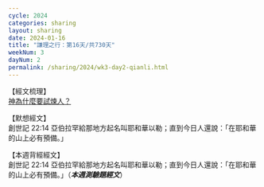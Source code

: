 ```yaml
---
cycle: 2024
categories: sharing
layout: sharing
date: 2024-01-16
title: "謙理之行：第16天/共730天"
weekNum: 3
dayNum: 2
permalink: /sharing/2024/wk3-day2-qianli.html
---
```

【經文梳理】  
<a href="https://youtu.be/478FaAeL99c" target="_blank">神為什麼要試煉人？</a>

【默想經文】  
創世記 22:14 亞伯拉罕給那地方起名叫耶和華以勒；直到今日人還說：「在耶和華的山上必有預備。」 

【本週背經經文】  
創世記 22:14 亞伯拉罕給那地方起名叫耶和華以勒；直到今日人還說：「在耶和華的山上必有預備。」（_**本週測驗題經文**_）
